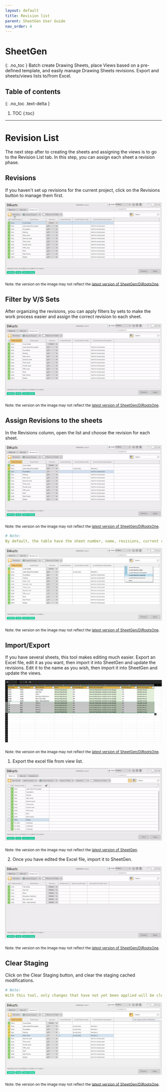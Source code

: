 ```yaml
---
layout: default
title: Revision list
parent: SheetGen User Guide
nav_order: 4
---
```


# SheetGen
{: .no_toc }
Batch create Drawing Sheets, place Views based on a pre-defined template, and easily manage Drawing Sheets revisions. Export and sheets/views lists to/from Excel.
## Table of contents
{: .no_toc .text-delta }

1. TOC
{:toc}

---

# Revision List

The next step after to creating the sheets and assigning the views is to go to the Revision List tab. In this step, you can assign each sheet a revision phase.

## Revisions

If you haven't set up revisions for the current project, click on the Revisions button to manage them first. 

![SheetGen manage revisions](../../../assets\images\SheetGen\SG-Rl-Revisions.gif)

<sub>Note: the version on the image may not reflect the [latest version of SheetGen/DiRootsOne](https://diroots.com/revit-plugins/dirootsone/).</sub>

## Filter by V/S Sets

After organizing the revisions, you can apply filters by sets to make the work process easier and assign the correct revision to each sheet.

![SheetGen apply filter](../../../assets\images\SheetGen\SG-Rl-FilterSet.gif)

<sub>Note: the version on the image may not reflect the [latest version of SheetGen/DiRootsOne](https://diroots.com/revit-plugins/dirootsone/).</sub>

## Assign Revisions to the sheets

In the Revisions column, open the list and choose the revision for each sheet.

![SheetGen add revisions](../../../assets\images\SheetGen\SG-Rl-AddRevisions.gif)

<sub>Note: the version on the image may not reflect the [latest version of SheetGen/DiRootsOne](https://diroots.com/revit-plugins/dirootsone/).</sub>

```yaml
# Note:
By default, the table have the sheet number, name, revisions, current revision, current revision date and current revision description columns, but if you want click in the header column with the right mouse button, and choose more columns to add to the table.
```

![SheetGen add more columns](../../../assets\images\SheetGen\SG-Rl-Columns.png)

<sub>Note: the version on the image may not reflect the [latest version of SheetGen/DiRootsOne](https://diroots.com/revit-plugins/dirootsone/).</sub>

## Import/Export

If you have several sheets, this tool makes editing much easier. Export an Excel file, edit it as you want, then import it into SheetGen and update the revisions. Edit it to the name as you wish, then import it into SheetGen and update the views.

![SheetGen export view](../../../assets\images\SheetGen\SG-Sl-ExcelEdit.png)

<sub>Note: the version on the image may not reflect the [latest version of SheetGen/DiRootsOne](https://diroots.com/revit-plugins/dirootsone/).</sub>

1. Export the excel file from view list.

![SheetGen export excel file from sheets](../../../assets\images\SheetGen\SG-Sl-ExportExcel.gif)

<sub>Note: the version on the image may not reflect the [latest version of SheetGen](https://diroots.com/revit-plugins/batch-create-revit-sheets-and-place-views-with-sheetgen/).</sub>

2.  Once you have edited the Excel file, import it to SheetGen.

![SheetGen import excel file](../../../assets\images\SheetGen\SG-Rl-Import.gif)

<sub>Note: the version on the image may not reflect the [latest version of SheetGen/DiRootsOne](https://diroots.com/revit-plugins/dirootsone/).</sub>

## Clear Staging

Click on the Clear Staging button, and clear the staging cached modifications.

```yaml
# Note:
With this tool, only changes that have not yet been applied will be cleared. Changes that have been applied cannot be cleared.
```

![SheetGen clear staging](../../../assets\images\SheetGen\SG-Rl-Clear.png)

<sub>Note: the version on the image may not reflect the [latest version of SheetGen/DiRootsOne](https://diroots.com/revit-plugins/dirootsone/).</sub>















